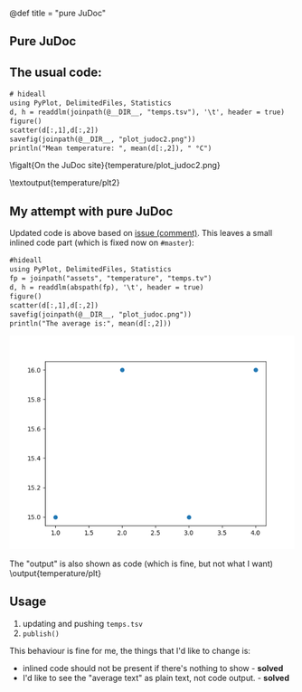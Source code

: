 @def title = "pure JuDoc"

## Pure JuDoc

## The usual code:

```julia:temperature/plt2
# hideall
using PyPlot, DelimitedFiles, Statistics
d, h = readdlm(joinpath(@__DIR__, "temps.tsv"), '\t', header = true)
figure()
scatter(d[:,1],d[:,2])
savefig(joinpath(@__DIR__, "plot_judoc2.png"))
println("Mean temperature: ", mean(d[:,2]), " °C")
```

\figalt{On the JuDoc site}{temperature/plot_judoc2.png}


\textoutput{temperature/plt2}

## My attempt with pure JuDoc

Updated code is above based on [issue (comment)](https://github.com/tlienart/JuDoc.jl/issues/182#issuecomment-503973974).
This leaves a small inlined code part (which is fixed now on `#master`):

```julia:temperature/plt
#hideall
using PyPlot, DelimitedFiles, Statistics
fp = joinpath("assets", "temperature", "temps.tv")
d, h = readdlm(abspath(fp), '\t', header = true)
figure()
scatter(d[:,1],d[:,2])
savefig(joinpath(@__DIR__, "plot_judoc.png"))
println("The average is:", mean(d[:,2]))
```

![the plot](/assets/temperature/plot_judoc.png)

The "output" is also shown as code (which is fine, but not what I want)
\output{temperature/plt}

## Usage

1. updating and pushing `temps.tsv`
2. `publish()`

This behaviour is fine for me, the things that I'd like to change is:
* inlined code should not be present if there's nothing to show - **solved**
* I'd like to see the "average text" as plain text, not code output. - **solved**
